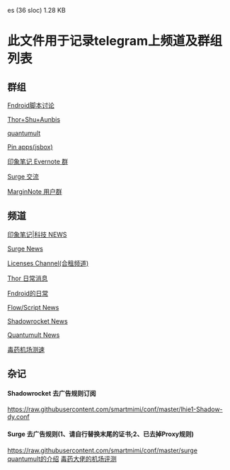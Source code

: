 es (36 sloc) 1.28 KB 

# 此文件用于记录telegram上频道及群组列表

## 群组

[Fndroid脚本讨论](https://t.me/Rules_lhie1)

[Thor+Shu+Aunbis](https://t.me/thorshu)

[quantumult](https://t.me/quantumultapp)

[Pin apps(jsbox)](https://t.me/PinTG)

[印象笔记 Evernote 群](https://t.me/YinxiangBiji)

[Surge 交流](https://t.me/loveapps)

[MarginNote 用户群](https://t.me/joinchat/Ag98F0ZLDrJZOSBWXAEiow)

## 频道

[印象笔记|科技 NEWS](https://t.me/YinxiangBiji_News)

[Surge News](https://t.me/surgenews)

[Licenses Channel(合租频道)](https://t.me/Licensess)

[Thor 日常消息](https://t.me/thornotice)

[Fndroid的日常](https://t.me/Fndroids)

[Flow/Script News](https://t.me/Flow_Script)

[Shadowrocket News](https://t.me/ShadowrocketNews)

[Quantumult News](https://t.me/quantumultappnews)

[毒药机场测速](https://t.me/DuyaoSS)



## 杂记


#### Shadowrocket 去广告规则订阅
https://raw.githubusercontent.com/smartmimi/conf/master/lhie1-Shadow-dy.conf
#### Surge 去广告规则(1、请自行替换末尾的证书;2、已去掉Proxy规则)
https://raw.githubusercontent.com/smartmimi/conf/master/surge
[quantumult的介绍](https://github.com/JasonLee-Go/Quantumult/wiki/Quantumult-Unofficial-Manual)
[毒药大佬的机场评测](https://www.evernote.com/shard/s609/client/snv?noteGuid=087d120a-d07f-4b13-95d4-95af5d573db5&noteKey=43c350e6c55ac4c3&sn=https%3A%2F%2Fwww.evernote.com%2Fshard%2Fs609%2Fsh%2F087d120a-d07f-4b13-95d4-95af5d573db5%2F43c350e6c55ac4c3&title=%25E6%25B5%2585%25E8%25B0%2588%25E9%2583%25A8%25E5%2588%2586%25E6%259C%25BA%25E5%259C%25BA%25EF%25BC%2588SS%252FSSR%25E6%258F%2590%25E4%25BE%259B%25E5%2595%2586%25EF%25BC%2589%25E7%259A%2584%25E4%25BD%25BF%25E7%2594%25A8%25E6%2584%259F%25E5%258F%2597--%25E6%258C%2581%25E7%25BB%25AD%25E6%259B%25B4%25E6%2596%25B0%25E4%25B8%25AD#)
